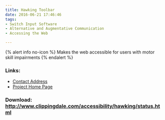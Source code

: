 ```yaml
---
title: Hawking Toolbar
date: 2016-06-21 17:46:46
tags: 
- Switch Input Software
- Alternative and Augmentative Communication
- Accessing the Web

---
```


{% alert info no-icon %}
Makes the web accessible for users with motor skill impairments
{% endalert %}

<!-- more -->



### Links:
- <a href="mailto:brett.clippingdale@gmail.com">Contact Address</a>
- <a href="http://www.clippingdale.com/accessibility/hawking/hawking.html">Project Home Page</a>

### Download: http://www.clippingdale.com/accessibility/hawking/status.html 